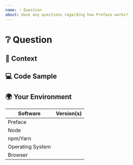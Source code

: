 ```yaml
---
name: ❔ Question
about: Have any questions regarding how Preface works?
---
```


<!---
Thanks for filing an issue 😄 ! Before you submit, please read the following:

Search open/closed issues before submitting since someone might have 
asked the same thing before!
-->

# ❔ Question

<!--- Provide your question here -->

## 🔦 Context

<!--- How has this issue affected you? What are you trying to accomplish? -->

<!--- Providing context helps us come up with a solution that is most useful in the real world -->

## 💻 Code Sample

<!-- If you are seeing an error, please provide a code repository, gist or sample files to reproduce the issue -->

## 🌍 Your Environment

<!--- Include as many relevant details about the environment you are using -->

| Software         | Version(s) |
| ---------------- | ---------- |
| Preface          |
| Node             |
| npm/Yarn         |
| Operating System |
| Browser          |

<!-- Love open source? Please consider supporting prominent collectives:
👉  https://opencollective.com/ -->
